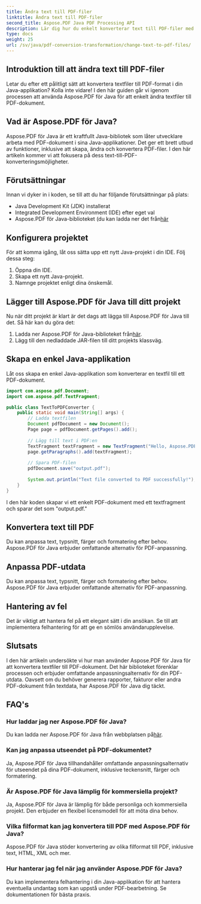 ```yaml
---
title: Ändra text till PDF-filer
linktitle: Ändra text till PDF-filer
second_title: Aspose.PDF Java PDF Processing API
description: Lär dig hur du enkelt konverterar text till PDF-filer med Aspose.PDF för Java. Steg-för-steg guide med källkod.
type: docs
weight: 25
url: /sv/java/pdf-conversion-transformation/change-text-to-pdf-files/
---
```


## Introduktion till att ändra text till PDF-filer

Letar du efter ett pålitligt sätt att konvertera textfiler till PDF-format i din Java-applikation? Kolla inte vidare! I den här guiden går vi igenom processen att använda Aspose.PDF för Java för att enkelt ändra textfiler till PDF-dokument.

## Vad är Aspose.PDF för Java?

Aspose.PDF för Java är ett kraftfullt Java-bibliotek som låter utvecklare arbeta med PDF-dokument i sina Java-applikationer. Det ger ett brett utbud av funktioner, inklusive att skapa, ändra och konvertera PDF-filer. I den här artikeln kommer vi att fokusera på dess text-till-PDF-konverteringsmöjligheter.

## Förutsättningar

Innan vi dyker in i koden, se till att du har följande förutsättningar på plats:

- Java Development Kit (JDK) installerat
- Integrated Development Environment (IDE) efter eget val
-  Aspose.PDF för Java-biblioteket (du kan ladda ner det från[här](https://releases.aspose.com/pdf/java/)

## Konfigurera projektet

För att komma igång, låt oss sätta upp ett nytt Java-projekt i din IDE. Följ dessa steg:

1. Öppna din IDE.
2. Skapa ett nytt Java-projekt.
3. Namnge projektet enligt dina önskemål.

## Lägger till Aspose.PDF för Java till ditt projekt

Nu när ditt projekt är klart är det dags att lägga till Aspose.PDF för Java till det. Så här kan du göra det:

1.  Ladda ner Aspose.PDF för Java-biblioteket från[här](https://releases.aspose.com/pdf/java/).
2. Lägg till den nedladdade JAR-filen till ditt projekts klassväg.

## Skapa en enkel Java-applikation

Låt oss skapa en enkel Java-applikation som konverterar en textfil till ett PDF-dokument.

```java
import com.aspose.pdf.Document;
import com.aspose.pdf.TextFragment;

public class TextToPDFConverter {
    public static void main(String[] args) {
        // Ladda textfilen
        Document pdfDocument = new Document();
        Page page = pdfDocument.getPages().add();
        
        // Lägg till text i PDF:en
        TextFragment textFragment = new TextFragment("Hello, Aspose.PDF for Java!");
        page.getParagraphs().add(textFragment);
        
        // Spara PDF-filen
        pdfDocument.save("output.pdf");
        
        System.out.println("Text file converted to PDF successfully!");
    }
}
```

I den här koden skapar vi ett enkelt PDF-dokument med ett textfragment och sparar det som "output.pdf."

## Konvertera text till PDF

Du kan anpassa text, typsnitt, färger och formatering efter behov. Aspose.PDF för Java erbjuder omfattande alternativ för PDF-anpassning.

## Anpassa PDF-utdata

Du kan anpassa text, typsnitt, färger och formatering efter behov. Aspose.PDF för Java erbjuder omfattande alternativ för PDF-anpassning.

## Hantering av fel

Det är viktigt att hantera fel på ett elegant sätt i din ansökan. Se till att implementera felhantering för att ge en sömlös användarupplevelse.

## Slutsats

I den här artikeln undersökte vi hur man använder Aspose.PDF för Java för att konvertera textfiler till PDF-dokument. Det här biblioteket förenklar processen och erbjuder omfattande anpassningsalternativ för din PDF-utdata. Oavsett om du behöver generera rapporter, fakturor eller andra PDF-dokument från textdata, har Aspose.PDF för Java dig täckt.

## FAQ's

### Hur laddar jag ner Aspose.PDF för Java?

 Du kan ladda ner Aspose.PDF för Java från webbplatsen på[här](https://releases.aspose.com/pdf/java/).

### Kan jag anpassa utseendet på PDF-dokumentet?

Ja, Aspose.PDF för Java tillhandahåller omfattande anpassningsalternativ för utseendet på dina PDF-dokument, inklusive teckensnitt, färger och formatering.

### Är Aspose.PDF för Java lämplig för kommersiella projekt?

Ja, Aspose.PDF för Java är lämplig för både personliga och kommersiella projekt. Den erbjuder en flexibel licensmodell för att möta dina behov.

### Vilka filformat kan jag konvertera till PDF med Aspose.PDF för Java?

Aspose.PDF för Java stöder konvertering av olika filformat till PDF, inklusive text, HTML, XML och mer.

### Hur hanterar jag fel när jag använder Aspose.PDF för Java?

Du kan implementera felhantering i din Java-applikation för att hantera eventuella undantag som kan uppstå under PDF-bearbetning. Se dokumentationen för bästa praxis.